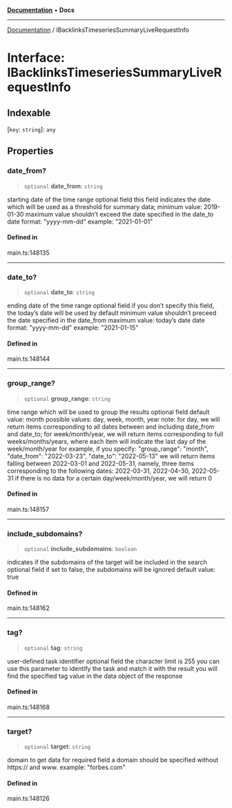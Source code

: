 [**Documentation**](../README.md) • **Docs**

***

[Documentation](../globals.md) / IBacklinksTimeseriesSummaryLiveRequestInfo

# Interface: IBacklinksTimeseriesSummaryLiveRequestInfo

## Indexable

 \[`key`: `string`\]: `any`

## Properties

### date\_from?

> `optional` **date\_from**: `string`

starting date of the time range
optional field
this field indicates the date which will be used as a threshold for summary data;
minimum value: 2019-01-30
maximum value shouldn’t exceed the date specified in the date_to
date format: "yyyy-mm-dd"
example:
"2021-01-01"

#### Defined in

main.ts:148135

***

### date\_to?

> `optional` **date\_to**: `string`

ending date of the time range
optional field
if you don’t specify this field, the today’s date will be used by default
minimum value shouldn’t preceed the date specified in the date_from
maximum value: today’s date
date format: "yyyy-mm-dd"
example:
"2021-01-15"

#### Defined in

main.ts:148144

***

### group\_range?

> `optional` **group\_range**: `string`

time range which will be used to group the results
optional field
default value: month
possible values: day, week, month, year
note: for day, we will return items corresponding to all dates between and including date_from and date_to;
for week/month/year, we will return items corresponding to full weeks/months/years, where each item will indicate the last day of the week/month/year
for example, if you specify:
"group_range": "month",
"date_from": "2022-03-23",
"date_to": "2022-05-13"
we will return items falling between 2022-03-01 and 2022-05-31, namely, three items corresponding to the following dates: 2022-03-31, 2022-04-30, 2022-05-31
if there is no data for a certain  day/week/month/year, we will return 0

#### Defined in

main.ts:148157

***

### include\_subdomains?

> `optional` **include\_subdomains**: `boolean`

indicates if the subdomains of the target will be included in the search
optional field
if set to false, the subdomains will be ignored
default value: true

#### Defined in

main.ts:148162

***

### tag?

> `optional` **tag**: `string`

user-defined task identifier
optional field
the character limit is 255
you can use this parameter to identify the task and match it with the result
you will find the specified tag value in the data object of the response

#### Defined in

main.ts:148168

***

### target?

> `optional` **target**: `string`

domain to get data for
required field
a domain should be specified without https:// and www.
example:
"forbes.com"

#### Defined in

main.ts:148126
